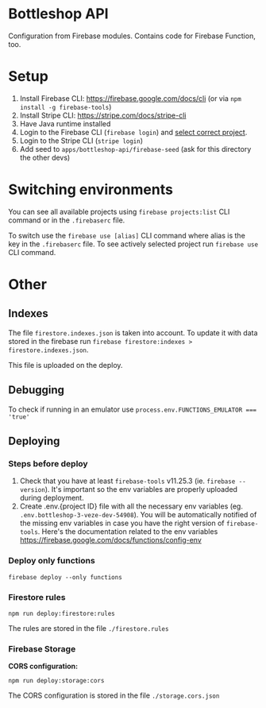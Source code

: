 # Bottleshop API

Configuration from Firebase modules. Contains code for Firebase Function, too.

# Setup

1. Install Firebase CLI: https://firebase.google.com/docs/cli (or via `npm install -g firebase-tools`)
2. Install Stripe CLI: https://stripe.com/docs/stripe-cli
3. Have Java runtime installed
4. Login to the Firebase CLI (`firebase login`) and [select correct project](#firebase-projects).
5. Login to the Stripe CLI (`stripe login`)
6. Add seed to `apps/bottleshop-api/firebase-seed` (ask for this directory the other devs)


# Switching environments<a id='firebase-projects'></a>

You can see all available projects using `firebase projects:list` CLI command or in the `.firebaserc` file.

To switch use the `firebase use [alias]` CLI command where alias is the key in the `.firebaserc` file. To see actively selected project run `firebase use` CLI command.

# Other

## Indexes

The file `firestore.indexes.json` is taken into account.
To update it with data stored in the firebase run `firebase firestore:indexes > firestore.indexes.json`.

This file is uploaded on the deploy.

## Debugging
To check if running in an emulator use `process.env.FUNCTIONS_EMULATOR === 'true'`

## Deploying


### Steps before deploy

1. Check that you have at least `firebase-tools` v11.25.3 (ie. `firebase --version`). It's important so the env variables are properly uploaded during deployment.
2. Create .env.{project ID} file with all the necessary env variables (eg. `.env.bottleshop-3-veze-dev-54908`). You will be automatically notified of the missing env variables in case you have the right version of `firebase-tools`. Here's the documentation related to the env variables https://firebase.google.com/docs/functions/config-env

### Deploy only functions

`firebase deploy --only functions`

### Firestore rules

`npm run deploy:firestore:rules`

The rules are stored in the file `./firestore.rules`

### Firebase Storage

**CORS configuration:**

`npm run deploy:storage:cors`

The CORS configuration is stored in the file `./storage.cors.json`
